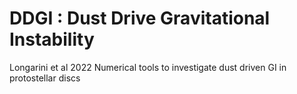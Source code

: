 # DDGI : Dust Drive Gravitational Instability
Longarini et al 2022
Numerical tools to investigate dust driven GI in protostellar discs

